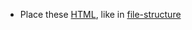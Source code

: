 - Place these [HTML](contents-html.md), like in [file-structure](computer-science/docs/python/flask/file-structure.md)